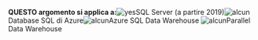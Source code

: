 <Token>**QUESTO argomento si applica a:**![yes](media/yes.png)SQL Server (a partire 2019)![alcun](media/no.png)Database SQL di Azure![alcun](media/no.png)Azure SQL Data Warehouse ![alcun](media/no.png)Parallel Data Warehouse </Token>

